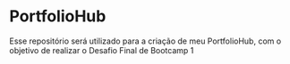 # PortfolioHub
Esse repositório será utilizado para a criação de meu PortfolioHub, com o objetivo de realizar o Desafio Final de Bootcamp 1
